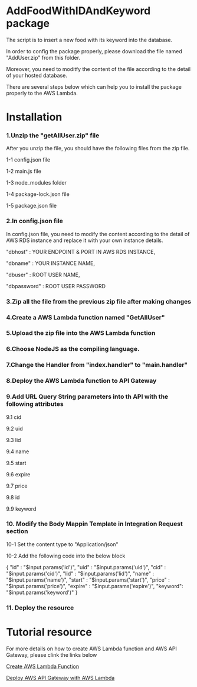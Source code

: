 # AddFoodWithIDAndKeyword package

  The script is to insert a new food with its keyword into the database.
  
  In order to config the package properly, please download the file named "AddUser.zip" from this folder.

  Moreover, you need to moditfy the content of the file according to the detail of your hosted database.
  
  There are several steps below which can help you to install the package properly to the AWS Lambda.
# Installation
  
### 1.Unzip the "getAllUser.zip" file
  
  After you unzip the file, you should have the following files from the zip file.
  
  1-1 config.json file
  
  1-2 main.js file
  
  1-3 node_modules folder
  
  1-4 package-lock.json file
  
  1-5 package.json file

### 2.In config.json file
  
  In config.json file, you need to modify the content according to the detail of AWS RDS instance and replace it with your own instance details.
  
  "dbhost" : YOUR ENDPOINT & PORT IN AWS RDS INSTANCE,
  
  "dbname" : YOUR INSTANCE NAME,
  
  "dbuser" : ROOT USER NAME,
  
  "dbpassword" : ROOT USER PASSWORD
  
### 3.Zip all the file from the previous zip file after making changes

### 4.Create a AWS Lambda function named "GetAllUser"

### 5.Upload the zip file into the AWS Lambda function 

### 6.Choose NodeJS as the compiling language.

### 7.Change the Handler from "index.handler" to "main.handler"

### 8.Deploy the AWS Lambda function to API Gateway

### 9.Add URL Query String parameters into th API with the following attributes

9.1 cid

9.2 uid

9.3 lid

9.4 name

9.5 start

9.6 expire

9.7 price

9.8 id

9.9 keyword

### 10. Modify the Body Mappin Template in Integration Request section

10-1 Set the content type to "Application/json"

10-2 Add the following code into the below block

{
    "id" : "$input.params('id')",
    "uid" : "$input.params('uid')",
    "cid" : "$input.params('cid')",
    "lid" : "$input.params('lid')",
    "name" : "$input.params('name')",
    "start" : "$input.params('start')",
    "price" : "$input.params('price')",
    "expire" : "$input.params('expire')",
    "keyword": "$input.params('keyword')"
}

### 11. Deploy the resource

# Tutorial resource

For more details on how to create AWS Lambda function and AWS API Gateway, please clink the links below

[Create AWS Lambda Function](https://docs.aws.amazon.com/en_us/lambda/latest/dg/getting-started.html)

[Deploy AWS API Gateway with AWS Lambda](https://docs.aws.amazon.com/en_us/apigateway/latest/developerguide/getting-started-with-lambda-integration.html)
